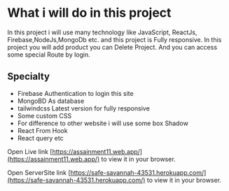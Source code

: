 # What i will do in this project


In this project i will use many technology like JavaScript, ReactJs, Firebase,NodeJs,MongoDb etc. and this project is Fully responsive. In this project you will add product you can Delete Project. And you can access some special Route by login.

## Specialty
 - Firebase Authentication to login this site
 - MongoBD As database
 - tailwindcss Latest version for fully responsive 
 - Some custom CSS
 - For difference to other website i will use some box Shadow
 - React From Hook
 - React query etc


Open Live link [https://assainment11.web.app/](https://assainment11.web.app/) to view it in your browser.

Open ServerSite link [https://safe-savannah-43531.herokuapp.com/](https://safe-savannah-43531.herokuapp.com/) to view it in your browser.